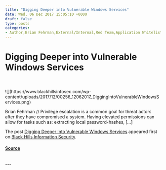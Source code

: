 ```yaml
---
title: "Digging Deeper into Vulnerable Windows Services"
date: Wed, 06 Dec 2017 15:05:10 +0000
draft: false
type: posts
categories: 
- Author,Brian Fehrman,External/Internal,Red Team,Application Whitelisting,escalated,penetration testing,Pentesting,privilege escalation,whitelisting,Windows,Windows Privilege Escalation
---
```

# Digging Deeper into Vulnerable Windows Services

<br/>

<br/>
![](https://www.blackhillsinfosec.com/wp-content/uploads/2017/12/00256_12062017_DiggingIntoVulnerableWindowsServices.png)

Brian Fehrman // Privilege escalation is a common goal for threat actors after they have compromised a system. Having elevated permissions can allow for tasks such as: extracting local password-hashes, \[…\]

The post [Digging Deeper into Vulnerable Windows Services](https://www.blackhillsinfosec.com/digging-deeper-vulnerable-windows-services/) appeared first on [Black Hills Information Security](https://www.blackhillsinfosec.com).

#### [Source](https://www.blackhillsinfosec.com/digging-deeper-vulnerable-windows-services/)

<br/>
---
